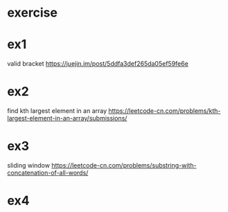 # exercise

# ex1
valid bracket 
https://juejin.im/post/5ddfa3def265da05ef59fe6e

# ex2
find kth largest element in an array
https://leetcode-cn.com/problems/kth-largest-element-in-an-array/submissions/

# ex3
sliding window
https://leetcode-cn.com/problems/substring-with-concatenation-of-all-words/

# ex4
